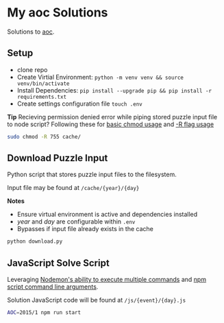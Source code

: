 # My aoc Solutions
Solutions to [aoc](https://adventofcode.com/).

## Setup
- clone repo
- Create Virtial Environment: `python -m venv venv && source venv/bin/activate`
- Install Dependencies: `pip install --upgrade pip && pip install -r requirements.txt`
- Create settings configuration file `touch .env`

**Tip** Recieving permission denied error while piping stored puzzle input file to node script? Following these for [basic chmod usage](https://stackoverflow.com/a/48757287) and [-R flag usage](https://stackoverflow.com/a/11512211)

```bash
sudo chmod -R 755 cache/
```

## Download Puzzle Input
Python script that stores puzzle input files to the filesystem.

Input file may be found at `/cache/{year}/{day}`

**Notes**
- Ensure virtual environment is active and dependencies installed
- *year* and *day* are configurable within `.env`
- Bypasses if input file already exists in the cache

```bash
python download.py
```

## JavaScript Solve Script
Leveraging [Nodemon's ability to execute multiple commands](https://github.com/remy/nodemon/issues/1239#issuecomment-533034562) and [npm script command line arguments](https://stackoverflow.com/a/25356509).

Solution JavaScript code will be found at `/js/{event}/{day}.js`

```bash
AOC=2015/1 npm run start
```
